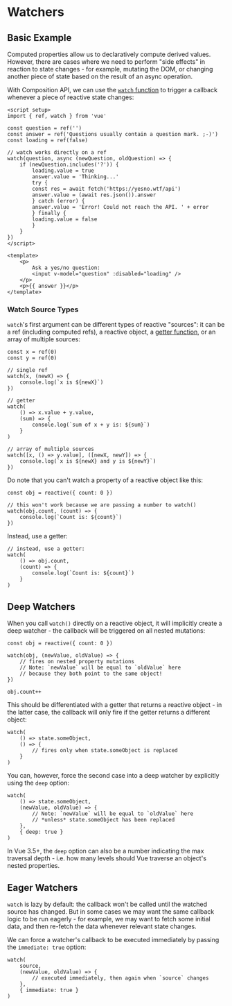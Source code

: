 # Watchers

## Basic Example

Computed properties allow us to declaratively compute derived values. However, there are cases where we need to perform "side effects" in reaction to state changes - for example, mutating the DOM, or changing another piece of state based on the result of an async operation.

With Composition API, we can use the [`watch` function](https://vuejs.org/api/reactivity-core.html#watch) to trigger a callback whenever a piece of reactive state changes:

    <script setup>
    import { ref, watch } from 'vue'

    const question = ref('')
    const answer = ref('Questions usually contain a question mark. ;-)')
    const loading = ref(false)

    // watch works directly on a ref
    watch(question, async (newQuestion, oldQuestion) => {
        if (newQuestion.includes('?')) {
            loading.value = true
            answer.value = 'Thinking...'
            try {
            const res = await fetch('https://yesno.wtf/api')
            answer.value = (await res.json()).answer
            } catch (error) {
            answer.value = 'Error! Could not reach the API. ' + error
            } finally {
            loading.value = false
            }
        }
    })
    </script>

    <template>
        <p>
            Ask a yes/no question:
            <input v-model="question" :disabled="loading" />
        </p>
        <p>{{ answer }}</p>
    </template>

### Watch Source Types

`watch`'s first argument can be different types of reactive "sources": it can be a ref (including computed refs), a reactive object, a [getter function](https://developer.mozilla.org/en-US/docs/Web/JavaScript/Reference/Functions/get#description), or an array of multiple sources:

    const x = ref(0)
    const y = ref(0)

    // single ref
    watch(x, (newX) => {
        console.log(`x is ${newX}`)
    })

    // getter
    watch(
        () => x.value + y.value,
        (sum) => {
            console.log(`sum of x + y is: ${sum}`)
        }
    )

    // array of multiple sources
    watch([x, () => y.value], ([newX, newY]) => {
        console.log(`x is ${newX} and y is ${newY}`)
    })

Do note that you can't watch a property of a reactive object like this:

    const obj = reactive({ count: 0 })

    // this won't work because we are passing a number to watch()
    watch(obj.count, (count) => {
        console.log(`Count is: ${count}`)
    })

Instead, use a getter:

    // instead, use a getter:
    watch(
        () => obj.count,
        (count) => {
            console.log(`Count is: ${count}`)
        }
    )


## Deep Watchers

When you call `watch()` directly on a reactive object, it will implicitly create a deep watcher - the callback will be triggered on all nested mutations:

    const obj = reactive({ count: 0 })

    watch(obj, (newValue, oldValue) => {
        // fires on nested property mutations
        // Note: `newValue` will be equal to `oldValue` here
        // because they both point to the same object!
    })

    obj.count++

This should be differentiated with a getter that returns a reactive object - in the latter case, the callback will only fire if the getter returns a different object:

    watch(
        () => state.someObject,
        () => {
            // fires only when state.someObject is replaced
        }
    )

You can, however, force the second case into a deep watcher by explicitly using the `deep` option:

    watch(
        () => state.someObject,
        (newValue, oldValue) => {
            // Note: `newValue` will be equal to `oldValue` here
            // *unless* state.someObject has been replaced
        },
        { deep: true }
    )

In Vue 3.5+, the `deep` option can also be a number indicating the max traversal depth - i.e. how many levels should Vue traverse an object's nested properties.

## Eager Watchers

`watch` is lazy by default: the callback won't be called until the watched source has changed. But in some cases we may want the same callback logic to be run eagerly - for example, we may want to fetch some initial data, and then re-fetch the data whenever relevant state changes.

We can force a watcher's callback to be executed immediately by passing the `immediate: true` option:

    watch(
        source,
        (newValue, oldValue) => {
            // executed immediately, then again when `source` changes
        },
        { immediate: true }
    )

